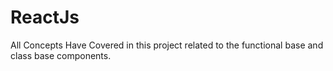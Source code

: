 # ReactJs
All Concepts Have Covered in this project related to the functional base and class base components.
